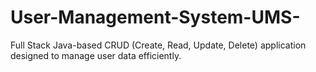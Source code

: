 # User-Management-System-UMS-
Full Stack Java-based CRUD (Create, Read, Update, Delete) application designed to manage user data efficiently.
